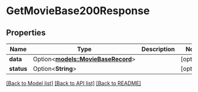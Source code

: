 # GetMovieBase200Response

## Properties

Name | Type | Description | Notes
------------ | ------------- | ------------- | -------------
**data** | Option<[**models::MovieBaseRecord**](MovieBaseRecord.md)> |  | [optional]
**status** | Option<**String**> |  | [optional]

[[Back to Model list]](../README.md#documentation-for-models) [[Back to API list]](../README.md#documentation-for-api-endpoints) [[Back to README]](../README.md)


